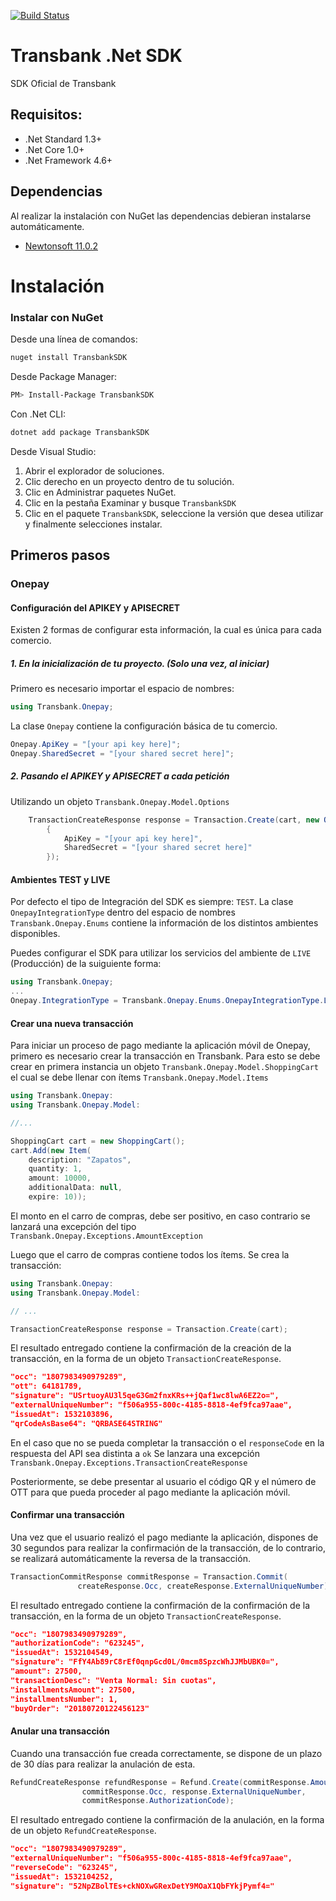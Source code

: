 [![Build Status](https://semaphoreci.com/api/v1/projects/93c66958-6ec3-43d1-9dba-805fdba66c5c/2078331/badge.svg)](https://semaphoreci.com/continuum/transbank-onepay-sdk-dotnet)
# Transbank .Net SDK

SDK Oficial de Transbank

## Requisitos:
 - .Net Standard 1.3+
 - .Net Core 1.0+
 - .Net Framework 4.6+

## Dependencias
Al realizar la instalación con NuGet las dependencias
debieran instalarse automáticamente.

- [Newtonsoft 11.0.2](https://www.newtonsoft.com/json)

# Instalación

### Instalar con NuGet

Desde una línea de comandos:

```bash
nuget install TransbankSDK
```

Desde Package Manager:

```bash
PM> Install-Package TransbankSDK
```

Con .Net CLI:

```bash
dotnet add package TransbankSDK
```

Desde Visual Studio:

1. Abrir el explorador de soluciones.
2. Clic derecho en un proyecto dentro de tu solución.
3. Clic en Administrar paquetes NuGet.
4. Clic en la pestaña Examinar y busque `TransbankSDK`
5. Clic en el paquete `TransbankSDK`, seleccione la versión que desea utilizar y finalmente selecciones instalar.

## Primeros pasos

### Onepay

#### Configuración del APIKEY y APISECRET

Existen 2 formas de configurar esta información, la cual es única para cada comercio.

##### 1. En la inicialización de tu proyecto. (Solo una vez, al iniciar)

Primero es necesario importar el espacio de nombres:

```csharp
using Transbank.Onepay;
```

La clase `Onepay` contiene la configuración básica de tu comercio.

```csharp
Onepay.ApiKey = "[your api key here]";
Onepay.SharedSecret = "[your shared secret here]";
```

##### 2. Pasando el APIKEY y APISECRET a cada petición

Utilizando un objeto `Transbank.Onepay.Model.Options`

```csharp
    TransactionCreateResponse response = Transaction.Create(cart, new Options()
        {
            ApiKey = "[your api key here]",
            SharedSecret = "[your shared secret here]"
        });
```

#### Ambientes TEST y LIVE

Por defecto el tipo de Integración del SDK es siempre: `TEST`.
La clase `OnepayIntegrationType` dentro del espacio de nombres `Transbank.Onepay.Enums` contiene la información de los distintos ambientes disponibles.

Puedes configurar el SDK para utilizar los servicios del ambiente de `LIVE` (Producción) de la suiguiente forma:
```csharp
using Transbank.Onepay;
...
Onepay.IntegrationType = Transbank.Onepay.Enums.OnepayIntegrationType.LIVE;
```

#### Crear una nueva transacción

Para iniciar un proceso de pago mediante la aplicación móvil de Onepay, primero es necesario crear la transacción en Transbank.
Para esto se debe crear en primera instancia un objeto `Transbank.Onepay.Model.ShoppingCart` el cual se debe llenar con ítems
`Transbank.Onepay.Model.Items`

```csharp
using Transbank.Onepay:
using Transbank.Onepay.Model:

//...

ShoppingCart cart = new ShoppingCart();
cart.Add(new Item(
    description: "Zapatos",
    quantity: 1,
    amount: 10000,
    additionalData: null,
    expire: 10));
```
El monto en el carro de compras, debe ser positivo, en caso contrario se lanzará una excepción del tipo
`Transbank.Onepay.Exceptions.AmountException`

Luego que el carro de compras contiene todos los ítems. Se crea la transacción:

```csharp
using Transbank.Onepay:
using Transbank.Onepay.Model:

// ...

TransactionCreateResponse response = Transaction.Create(cart);
```

El resultado entregado contiene la confirmación de la creación de la transacción, en la forma de un objeto `TransactionCreateResponse`.

```json
"occ": "1807983490979289",
"ott": 64181789,
"signature": "USrtuoyAU3l5qeG3Gm2fnxKRs++jQaf1wc8lwA6EZ2o=",
"externalUniqueNumber": "f506a955-800c-4185-8818-4ef9fca97aae",
"issuedAt": 1532103896,
"qrCodeAsBase64": "QRBASE64STRING"
```

En el caso que no se pueda completar la transacción o el `responseCode` en la respuesta del API sea distinta a `ok`
Se lanzara una excepción `Transbank.Onepay.Exceptions.TransactionCreateResponse`

Posteriormente, se debe presentar al usuario el código QR y el número de OTT para que pueda proceder al pago
mediante la aplicación móvil.

#### Confirmar una transacción

Una vez que el usuario realizó el pago mediante la aplicación, dispones de 30 segundos
para realizar la confirmación de la transacción, de lo contrario, se realizará automáticamente
la reversa de la transacción.

```csharp
TransactionCommitResponse commitResponse = Transaction.Commit(
               createResponse.Occ, createResponse.ExternalUniqueNumber);
```

El resultado entregado contiene la confirmación de la confirmación de la transacción, en la forma de un objeto `TransactionCreateResponse`.

```json
"occ": "1807983490979289",
"authorizationCode": "623245",
"issuedAt": 1532104549,
"signature": "FfY4Ab89rC8rEf0qnpGcd0L/0mcm8SpzcWhJJMbUBK0=",
"amount": 27500,
"transactionDesc": "Venta Normal: Sin cuotas",
"installmentsAmount": 27500,
"installmentsNumber": 1,
"buyOrder": "20180720122456123"
```

#### Anular una transacción

Cuando una transacción fue creada correctamente, se dispone de un plazo de 30 días para realizar la anulación de esta.

```csharp
RefundCreateResponse refundResponse = Refund.Create(commitResponse.Amount,
                commitResponse.Occ, response.ExternalUniqueNumber,
                commitResponse.AuthorizationCode);
```

El resultado entregado contiene la confirmación de la anulación, en la forma de un objeto `RefundCreateResponse`.

```json
"occ": "1807983490979289",
"externalUniqueNumber": "f506a955-800c-4185-8818-4ef9fca97aae",
"reverseCode": "623245",
"issuedAt": 1532104252,
"signature": "52NpZBolTEs+ckNOXwGRexDetY9MOaX1QbFYkjPymf4="
```
